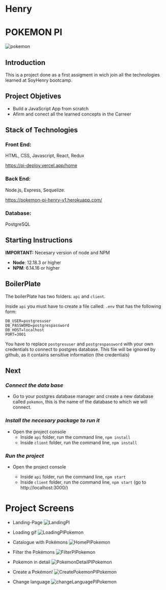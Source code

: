 # Henry

# POKEMON PI
![pokemon](https://user-images.githubusercontent.com/103390530/185762057-2273e910-72c0-477d-9cb0-6636ebf26caf.png)


## Introduction

This is a project done as a first assigment in wich join all the technologies learned at SoyHenry bootcamp.

## Project Objetives

- Build a JavaScript App from scratch
- Afirm and conect all the learned concepts in the Carreer

## Stack of Technologies

### Front End:

HTML, CSS, Javascript, React, Redux

https://pi-deploy.vercel.app/home

### Back End:

Node.js, Express, Sequelize.

https://pokemon-pi-henry-v1.herokuapp.com/

### Database:

PostgreSQL

## **Starting Instructions**

**IMPORTANT:** Necesary version of node and NPM

- **Node**: 12.18.3 or higher
- **NPM**: 6.14.16 or higher

## BoilerPlate

The boilerPlate has two folders: `api` and `client`.

Inside `api` you must have to create a file called: `.env`
that has the following form:

```
DB_USER=postgresuser
DB_PASSWORD=postgrespassword
DB_HOST=localhost
PORT=3001
```

You have to replace `postgresuser` and `postgrespassword` with your own credentials to connect to postgres database. This file will be ignored by github, as it contains sensitive information (the credentials)

## Next

### _Connect the data base_

- Go to your postgres database manager and create a new database called `pokemon`, this is the name of the database to which we will connect.

### _Install the necesary package to run it_

- Open the project console
  - Inside `api` folder, run the command line, `npm install`
  - Inside `client` folder, run the command line, `npm install`

### _Run the project_

- Open the project console

  - Inside `api` folder, run the command line, `npm start`
  - Inside `client` folder, run the command line, `npm start` (go to http://localhost:3000/)

# Project Screens

- Landing-Page
![LandingPI](https://user-images.githubusercontent.com/103390530/185762085-12e5f44b-6d9b-4c3f-9030-54ed50219197.png)

- Loading gif
![LoadingPIPokemon](https://user-images.githubusercontent.com/103390530/185762133-5283a35f-bfd4-4ad5-8a57-5320f3787d04.png)
- Catalogue with Pokémons
![HomePIPokemon](https://user-images.githubusercontent.com/103390530/185762144-e72ed078-e8fa-47a6-8643-b58fae18d378.png)
- Filter the Pokémons
![FilterPIPokemon](https://user-images.githubusercontent.com/103390530/185762186-4f12dcb7-d604-4452-8c47-b1076496931c.png)
- Pokemon in detail
![PokemonDetailPIPokemon](https://user-images.githubusercontent.com/103390530/185762195-e1673b0a-9be6-425f-b2e9-58df74029f0e.png)
- Create a Pokémon!
![CreatePokemonPIPokemon](https://user-images.githubusercontent.com/103390530/185762241-203c24c3-b474-446e-8124-b0a0c008e0fe.png)
- Change language
![changeLanguagePIPokemon](https://user-images.githubusercontent.com/103390530/185762257-22f8eb1e-54f8-403d-a0a6-69cb77955ed0.png)

